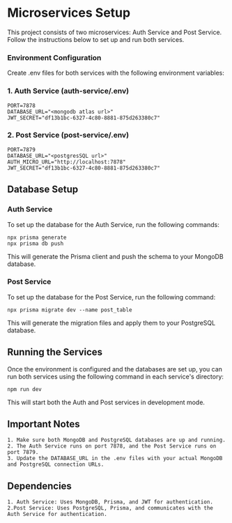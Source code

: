 # Microservices Setup

This project consists of two microservices: Auth Service and Post Service. Follow the instructions below to set up and run both services.

### Environment Configuration
Create .env files for both services with the following environment variables:

### 1. Auth Service (auth-service/.env)
```
PORT=7878
DATABASE_URL="<mongodb atlas url>"
JWT_SECRET="df13b1bc-6327-4c80-8881-875d263380c7"
```

### 2. Post Service (post-service/.env)
```
PORT=7879
DATABASE_URL="<postgresSQL url>"
AUTH_MICRO_URL="http://localhost:7878"
JWT_SECRET="df13b1bc-6327-4c80-8881-875d263380c7"

```

## Database Setup

### Auth Service
To set up the database for the Auth Service, run the following commands:
```
npx prisma generate
npx prisma db push
```
This will generate the Prisma client and push the schema to your MongoDB database.

### Post Service
To set up the database for the Post Service, run the following command:
```
npx prisma migrate dev --name post_table
```
This will generate the migration files and apply them to your PostgreSQL database.

## Running the Services
Once the environment is configured and the databases are set up, you can run both services using the following command in each service's directory:

```
npm run dev
```

This will start both the Auth and Post services in development mode.

## Important Notes
    1. Make sure both MongoDB and PostgreSQL databases are up and running.
    2. The Auth Service runs on port 7878, and the Post Service runs on port 7879.
    3. Update the DATABASE_URL in the .env files with your actual MongoDB and PostgreSQL connection URLs.

## Dependencies
    1. Auth Service: Uses MongoDB, Prisma, and JWT for authentication.
    2.Post Service: Uses PostgreSQL, Prisma, and communicates with the Auth Service for authentication.